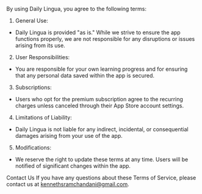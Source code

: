 By using Daily Lingua, you agree to the following terms:

1. General Use:
- Daily Lingua is provided "as is." While we strive to ensure the app functions properly, we are not responsible for any disruptions or issues arising from its use.

2. User Responsibilities:
- You are responsible for your own learning progress and for ensuring that any personal data saved within the app is secured.

3. Subscriptions:
- Users who opt for the premium subscription agree to the recurring charges unless canceled through their App Store account settings.

4. Limitations of Liability:
- Daily Lingua is not liable for any indirect, incidental, or consequential damages arising from your use of the app.

5. Modifications:
- We reserve the right to update these terms at any time. Users will be notified of significant changes within the app.

Contact Us
If you have any questions about these Terms of Service, please contact us at kennethsramchandani@gmail.com.
